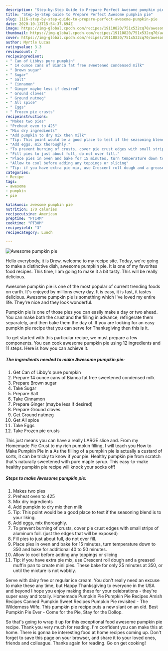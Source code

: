 ```yaml
---
description: "Step-by-Step Guide to Prepare Perfect Awesome pumpkin pie"
title: "Step-by-Step Guide to Prepare Perfect Awesome pumpkin pie"
slug: 1116-step-by-step-guide-to-prepare-perfect-awesome-pumpkin-pie
date: 2020-10-13T15:54:37.694Z
image: https://img-global.cpcdn.com/recipes/19110820/751x532cq70/awesome-pumpkin-pie-recipe-main-photo.jpg
thumbnail: https://img-global.cpcdn.com/recipes/19110820/751x532cq70/awesome-pumpkin-pie-recipe-main-photo.jpg
cover: https://img-global.cpcdn.com/recipes/19110820/751x532cq70/awesome-pumpkin-pie-recipe-main-photo.jpg
author: Myrtle Lucas
ratingvalue: 3.3
reviewcount: 7
recipeingredient:
- " Can of Libbys pure pumpkin"
- " 14 ounce cans of Bianca fat free sweetened condensed milk"
- " Brown sugar"
- " Sugar"
- " Salt"
- " Cinnamon"
- " Ginger maybe less if desired"
- " Ground cloves"
- " Ground nutmeg"
- " All spice"
- " Eggs"
- " Frozen pie crusts"
recipeinstructions:
- "Makes two pies"
- "Preheat oven to 425"
- "Mix dry ingredients"
- "Add pumpkin to dry mix then milk"
- "Tip: This point would be a good place to test if the seasoning blend is to your liking."
- "Add eggs, mix thoroughly."
- "To prevent burning of crusts, cover pie crust edges with small strips of aluminum foil. (just the edges that will be exposed)"
- "Fill pies to just about full, do not over fill."
- "Place pies in oven and bake for 15 minutes, turn temperature down to 350 and bake for additional 40 to 50 minutes."
- "Allow to cool before adding any toppings or slicing"
- "Tip: if you have extra pie mix, use Crescent roll dough and a greased muffin pan to create mini pies. These bake for only 25 minutes at 350, or until the mixture is not wobbly."
categories:
- Recipe
tags:
- awesome
- pumpkin
- pie

katakunci: awesome pumpkin pie 
nutrition: 170 calories
recipecuisine: American
preptime: "PT14M"
cooktime: "PT30M"
recipeyield: "3"
recipecategory: Lunch

---
```



![Awesome pumpkin pie](https://img-global.cpcdn.com/recipes/19110820/751x532cq70/awesome-pumpkin-pie-recipe-main-photo.jpg)

Hello everybody, it is Drew, welcome to my recipe site. Today, we're going to make a distinctive dish, awesome pumpkin pie. It is one of my favorites food recipes. This time, I am going to make it a bit tasty. This will be really delicious.

Awesome pumpkin pie is one of the most popular of current trending foods on earth. It's enjoyed by millions every day. It is easy, it is fast, it tastes delicious. Awesome pumpkin pie is something which I've loved my entire life. They're nice and they look wonderful.

Pumpkin pie is one of those pies you can easily make a day or two ahead. You can make both the crust and the filling in advance, refrigerate them separately, and then bake them the day of. If you are looking for an easy pumpkin pie recipe that you can serve for Thanksgiving then this is it.


To get started with this particular recipe, we must prepare a few components. You can cook awesome pumpkin pie using 12 ingredients and 11 steps. Here is how you can achieve it.

<!--inarticleads1-->

##### The ingredients needed to make Awesome pumpkin pie:

1. Get  Can of Libby&#39;s pure pumpkin
1. Prepare  14 ounce cans of Bianca fat free sweetened condensed milk
1. Prepare  Brown sugar
1. Take  Sugar
1. Prepare  Salt
1. Take  Cinnamon
1. Prepare  Ginger (maybe less if desired)
1. Prepare  Ground cloves
1. Get  Ground nutmeg
1. Get  All spice
1. Take  Eggs
1. Take  Frozen pie crusts


This just means you can have a really LARGE slice and. From my Homemade Pie Crust to my rich pumpkin filling, I will teach you How to Make Pumpkin Pie in a As the filling of a pumpkin pie is actually a custard of sorts, it can be tricky to know if your pie. Healthy pumpkin pie from scratch that&#39;s naturally sweetened with pure maple syrup. This easy-to-make healthy pumpkin pie recipe will knock your socks off! 

<!--inarticleads2-->

##### Steps to make Awesome pumpkin pie:

1. Makes two pies
1. Preheat oven to 425
1. Mix dry ingredients
1. Add pumpkin to dry mix then milk
1. Tip: This point would be a good place to test if the seasoning blend is to your liking.
1. Add eggs, mix thoroughly.
1. To prevent burning of crusts, cover pie crust edges with small strips of aluminum foil. (just the edges that will be exposed)
1. Fill pies to just about full, do not over fill.
1. Place pies in oven and bake for 15 minutes, turn temperature down to 350 and bake for additional 40 to 50 minutes.
1. Allow to cool before adding any toppings or slicing
1. Tip: if you have extra pie mix, use Crescent roll dough and a greased muffin pan to create mini pies. These bake for only 25 minutes at 350, or until the mixture is not wobbly.


Serve with dairy free or regular ice cream. You don&#39;t really need an excuse to make these any time, but Happy Thanksgiving to everyone in the USA and beyond I hope you enjoy making these for your celebrations - they&#39;re super easy and totally. Homemade Pumpkin Pie Pumpkin Pie Recipes Amish Recipes Canned Pumpkin Sweet Recipes Pumpkin Pie revisited - The Wilderness Wife. This pumpkin pie recipe puts a new slant on an old. Best Pumpkin Pie Ever - Come for the Pie, Stay for the Dollop. 

So that's going to wrap it up for this exceptional food awesome pumpkin pie recipe. Thank you very much for reading. I'm confident you can make this at home. There is gonna be interesting food at home recipes coming up. Don't forget to save this page on your browser, and share it to your loved ones, friends and colleague. Thanks again for reading. Go on get cooking!
